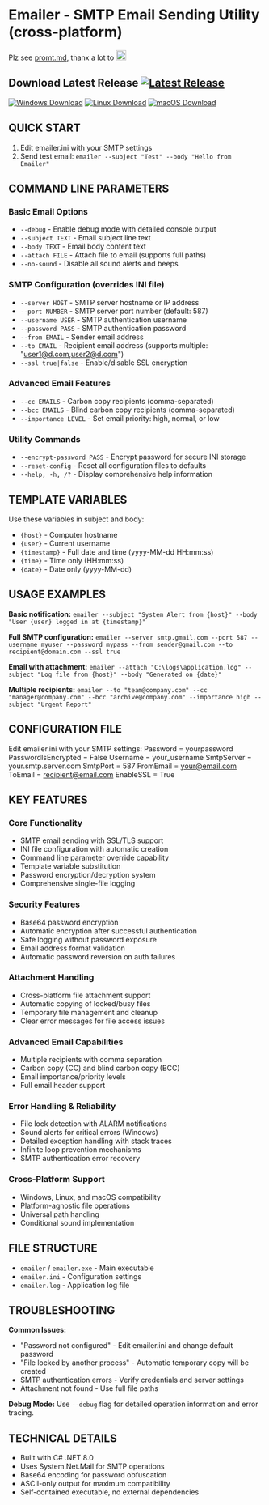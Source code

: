 # Emailer - SMTP Email Sending Utility (cross-platform)
Plz see [promt.md](promt.md), thanx a lot to  <a href="https://chat.deepseek.com" target="_blank" ><img src="https://upload.wikimedia.org/wikipedia/commons/e/ec/DeepSeek_logo.svg" alt="DeepSeek" height="20"></a>

## Download Latest Release [![Latest Release](https://img.shields.io/github/v/release/assanj/emailer?style=for-the-badge&label=Версия)](https://github.com/assanj/emailer/releases/latest)
[![Windows Download](https://img.shields.io/badge/Windows-Download-blue?style=for-the-badge&logo=windows)](https://github.com/assanj/emailer/releases/latest)
[![Linux Download](https://img.shields.io/badge/Linux-Download-orange?style=for-the-badge&logo=linux)](https://github.com/assanj/emailer/releases/latest)
[![macOS Download](https://img.shields.io/badge/macOS-Download-silver?style=for-the-badge&logo=apple)](https://github.com/assanj/emailer/releases/latest)



## QUICK START
1. Edit emailer.ini with your SMTP settings
2. Send test email: `emailer --subject "Test" --body "Hello from Emailer"`

## COMMAND LINE PARAMETERS

### Basic Email Options
- `--debug` - Enable debug mode with detailed console output
- `--subject TEXT` - Email subject line text
- `--body TEXT` - Email body content text
- `--attach FILE` - Attach file to email (supports full paths)
- `--no-sound` - Disable all sound alerts and beeps

### SMTP Configuration (overrides INI file)
- `--server HOST` - SMTP server hostname or IP address
- `--port NUMBER` - SMTP server port number (default: 587)
- `--username USER` - SMTP authentication username
- `--password PASS` - SMTP authentication password
- `--from EMAIL` - Sender email address
- `--to EMAIL` - Recipient email address (supports multiple: "user1@d.com,user2@d.com")
- `--ssl true|false` - Enable/disable SSL encryption

### Advanced Email Features
- `--cc EMAILS` - Carbon copy recipients (comma-separated)
- `--bcc EMAILS` - Blind carbon copy recipients (comma-separated)
- `--importance LEVEL` - Set email priority: high, normal, or low

### Utility Commands
- `--encrypt-password PASS` - Encrypt password for secure INI storage
- `--reset-config` - Reset all configuration files to defaults
- `--help, -h, /?` - Display comprehensive help information

## TEMPLATE VARIABLES
Use these variables in subject and body:
- `{host}` - Computer hostname
- `{user}` - Current username
- `{timestamp}` - Full date and time (yyyy-MM-dd HH:mm:ss)
- `{time}` - Time only (HH:mm:ss)
- `{date}` - Date only (yyyy-MM-dd)

## USAGE EXAMPLES

**Basic notification:**
`emailer --subject "System Alert from {host}" --body "User {user} logged in at {timestamp}"`

**Full SMTP configuration:**
`emailer --server smtp.gmail.com --port 587 --username myuser --password mypass --from sender@gmail.com --to recipient@domain.com --ssl true`

**Email with attachment:**
`emailer --attach "C:\logs\application.log" --subject "Log file from {host}" --body "Generated on {date}"`

**Multiple recipients:**
`emailer --to "team@company.com" --cc "manager@company.com" --bcc "archive@company.com" --importance high --subject "Urgent Report"`

## CONFIGURATION FILE
Edit emailer.ini with your SMTP settings:
Password = yourpassword
PasswordIsEncrypted = False
Username = your_username
SmtpServer = your.smtp.server.com
SmtpPort = 587
FromEmail = your@email.com
ToEmail = recipient@email.com
EnableSSL = True


## KEY FEATURES

### Core Functionality
- SMTP email sending with SSL/TLS support
- INI file configuration with automatic creation
- Command line parameter override capability
- Template variable substitution
- Password encryption/decryption system
- Comprehensive single-file logging

### Security Features
- Base64 password encryption
- Automatic encryption after successful authentication
- Safe logging without password exposure
- Email address format validation
- Automatic password reversion on auth failures

### Attachment Handling
- Cross-platform file attachment support
- Automatic copying of locked/busy files
- Temporary file management and cleanup
- Clear error messages for file access issues

### Advanced Email Capabilities
- Multiple recipients with comma separation
- Carbon copy (CC) and blind carbon copy (BCC)
- Email importance/priority levels
- Full email header support

### Error Handling & Reliability
- File lock detection with ALARM notifications
- Sound alerts for critical errors (Windows)
- Detailed exception handling with stack traces
- Infinite loop prevention mechanisms
- SMTP authentication error recovery

### Cross-Platform Support
- Windows, Linux, and macOS compatibility
- Platform-agnostic file operations
- Universal path handling
- Conditional sound implementation

## FILE STRUCTURE
- `emailer` / `emailer.exe` - Main executable
- `emailer.ini` - Configuration settings
- `emailer.log` - Application log file

## TROUBLESHOOTING

**Common Issues:**
- "Password not configured" - Edit emailer.ini and change default password
- "File locked by another process" - Automatic temporary copy will be created
- SMTP authentication errors - Verify credentials and server settings
- Attachment not found - Use full file paths

**Debug Mode:**
Use `--debug` flag for detailed operation information and error tracing.

## TECHNICAL DETAILS
- Built with C# .NET 8.0
- Uses System.Net.Mail for SMTP operations
- Base64 encoding for password obfuscation
- ASCII-only output for maximum compatibility
- Self-contained executable, no external dependencies


